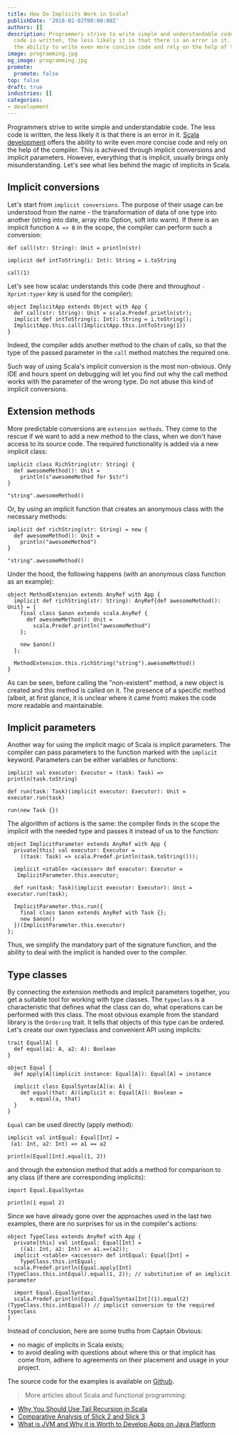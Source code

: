 ```yaml
---
title: How Do Implicits Work in Scala?
publishDate: '2018-02-02T00:00:00Z'
authors: []
description: Programmers strive to write simple and understandable code. The less
  code is written, the less likely it is that there is an error in it. Scala offers
  the ability to write even more concise code and rely on the help of the compiler.
image: programming.jpg
og_image: programming.jpg
promote:
  promote: false
top: false
draft: true
industries: []
categories:
- development
---
```

Programmers strive to write simple and understandable code. The less code is written, the less likely it is that there is an error in it. <a href="https://anadea.info/services/web-development/java-and-scala-development">Scala development</a> offers the ability to write even more concise code and rely on the help of the compiler. This is achieved through implicit conversions and implicit parameters. However, everything that is implicit, usually brings only misunderstanding. Let's see what lies behind the magic of implicits in Scala.

## Implicit conversions

Let's start from ```implicit conversions```. The purpose of their usage can be understood from the name - the transformation of data of one type into another (string into date, array into Option, soft into warm). If there is an implicit function ```A => B``` in the scope, the compiler can perform such a conversion:

```
def call(str: String): Unit = println(str)

implicit def intToString(i: Int): String = i.toString

call(1)
```

Let's see how scalac understands this code (here and throughout ```-Xprint:typer``` key is used for the compiler):

```
object ImplicitApp extends Object with App {
  def call(str: String): Unit = scala.Predef.println(str);
  implicit def intToString(i: Int): String = i.toString();
  ImplicitApp.this.call(ImplicitApp.this.intToString(1))
}
```

Indeed, the compiler adds another method to the chain of calls, so that the type of the passed parameter in the ```call``` method matches the required one.

Such way of using Scala's implicit conversion is the most non-obvious. Only IDE and hours spent on debugging will let you find out why the call method works with the parameter of the wrong type. Do not abuse this kind of implicit conversions.

## Extension methods

More predictable conversions are ```extension methods```. They come to the rescue if we want to add a new method to the class, when we don't have access to its source code. The required functionality is added via a new implicit class:

```
implicit class RichString(str: String) {
  def awesomeMethod(): Unit =
    println(s"awesomeMethod for $str")
}

"string".awesomeMethod()
```

Or, by using an implicit function that creates an anonymous class with the necessary methods:

```
implicit def richString(str: String) = new {
  def awesomeMethod(): Unit =
    println("awesomeMethod")
}

"string".awesomeMethod()
```

Under the hood, the following happens (with an anonymous class function as an example):

```
object MethodExtension extends AnyRef with App {
  implicit def richString(str: String): AnyRef{def awesomeMethod(): Unit} = {
    final class $anon extends scala.AnyRef {
      def awesomeMethod(): Unit =
        scala.Predef.println("awesomeMethod")
    };

    new $anon()
  };

  MethodExtension.this.richString("string").awesomeMethod()
}
```

As can be seen, before calling the "non-existent" method, a new object is created and this method is called on it. The presence of a specific method (albeit, at first glance, it is unclear where it came from) makes the code more readable and maintainable.

## Implicit parameters

Another way for using the implicit magic of Scala is implicit parameters. The compiler can pass parameters to the function marked with the ```implicit``` keyword. Parameters can be either variables or functions:

```
implicit val executor: Executor = (task: Task) => println(task.toString)

def run(task: Task)(implicit executor: Executor): Unit = executor.run(task)

run(new Task {})
```

The algorithm of actions is the same: the compiler finds in the scope the implicit with the needed type and passes it instead of us to the function:

```
object ImplicitParameter extends AnyRef with App {
  private[this] val executor: Executor =
    ((task: Task) => scala.Predef.println(task.toString()));

  implicit <stable> <accessor> def executor: Executor =
   ImplicitParameter.this.executor;

  def run(task: Task)(implicit executor: Executor): Unit = executor.run(task);

  ImplicitParameter.this.run({
    final class $anon extends AnyRef with Task {};
    new $anon()
  })(ImplicitParameter.this.executor)
};
```

Thus, we simplify the mandatory part of the signature function, and the ability to deal with the implicit is handed over to the compiler.

## Type classes

By connecting the extension methods and implicit parameters together, you get a suitable tool for working with type classes. The ```typeclass``` is a characteristic that defines what the class can do, what operations can be performed with this class. The most obvious example from the standard library is the ```Ordering``` trait. It tells that objects of this type can be ordered. Let's create our own typeclass and convenient API using implicits:

```
trait Equal[A] {
  def equal(a1: A, a2: A): Boolean
}

object Equal {
  def apply[A](implicit instance: Equal[A]): Equal[A] = instance

  implicit class EqualSyntax[A](a: A) {
    def equal(that: A)(implicit e: Equal[A]): Boolean =
 	   e.equal(a, that)
  }
}
```

```Equal``` can be used directly (apply method):

```
implicit val intEqual: Equal[Int] =
 (a1: Int, a2: Int) => a1 == a2

println(Equal[Int].equal(1, 2))
```

and through the extension method that adds a method for comparison to any class (if there are corresponding implicits):

```
import Equal.EqualSyntax

println(1 equal 2)
```

Since we have already gone over the approaches used in the last two examples, there are no surprises for us in the compiler's actions:

```
object TypeClass extends AnyRef with App {
  private[this] val intEqual: Equal[Int] =
    ((a1: Int, a2: Int) => a1.==(a2));
  implicit <stable> <accessor> def intEqual: Equal[Int] =
    TypeClass.this.intEqual;
  scala.Predef.println(Equal.apply[Int](TypeClass.this.intEqual).equal(1, 2)); // substitution of an implicit parameter

  import Equal.EqualSyntax;
  scala.Predef.println(Equal.EqualSyntax[Int](1).equal(2)(TypeClass.this.intEqual)) // implicit conversion to the required typeclass
}
```

Instead of conclusion, here are some truths from Captain Obvious:

* no magic of implicits in Scala exists;
* to avoid dealing with questions about where this or that implicit has come from, adhere to agreements on their placement and usage in your project.

The source code for the examples is available on [Github](https://github.com/sergey-lagutin/implicit-simplicity).

> More articles about Scala and functional programming:

* [Why You Should Use Tail Recursion in Scala](https://anadea.info/blog/tail-recursion-in-scala)
* [Comparative Analysis of Slick 2 and Slick 3](https://anadea.info/blog/comparative-analysis-of-slick-2-and-slick-3)
* [What is JVM and Why it is Worth to Develop Apps on Java Platform](https://anadea.info/blog/what-is-jvm-and-why-develop-apps-on-java)
